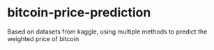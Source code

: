 # bitcoin-price-prediction
Based on datasets from kaggle, using multiple methods to predict the weighted price of bitcoin
